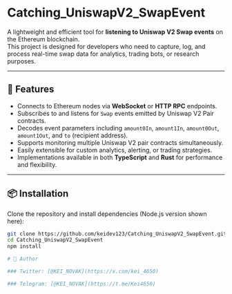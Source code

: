 # Catching_UniswapV2_SwapEvent

A lightweight and efficient tool for **listening to Uniswap V2 Swap events** on the Ethereum blockchain.  
This project is designed for developers who need to capture, log, and process real-time swap data for analytics, trading bots, or research purposes.

---

## 🚀 Features
- Connects to Ethereum nodes via **WebSocket** or **HTTP RPC** endpoints.  
- Subscribes to and listens for `Swap` events emitted by Uniswap V2 Pair contracts.  
- Decodes event parameters including `amount0In`, `amount1In`, `amount0Out`, `amount1Out`, and `to` (recipient address).  
- Supports monitoring multiple Uniswap V2 pair contracts simultaneously.  
- Easily extensible for custom analytics, alerting, or trading strategies.  
- Implementations available in both **TypeScript** and **Rust** for performance and flexibility.

---

## 📦 Installation

Clone the repository and install dependencies (Node.js version shown here):  
```bash
git clone https://github.com/keidev123/Catching_UniswapV2_SwapEvent.git
cd Catching_UniswapV2_SwapEvent
npm install

# 👤 Author

### Twitter: [@KEI_NOVAK](https://x.com/kei_4650)   

### Telegram: [@KEI_NOVAK](https://t.me/Kei4650) 

